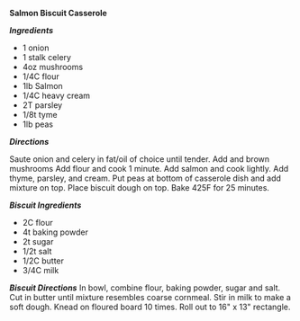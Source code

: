 **Salmon Biscuit Casserole**

***Ingredients***

* 1 onion
* 1 stalk celery
* 4oz mushrooms
* 1/4C flour
* 1lb Salmon
* 1/4C heavy cream
* 2T parsley
* 1/8t tyme
* 1lb peas

***Directions***

Saute onion and celery in fat/oil of choice until tender.
Add and brown mushrooms
Add flour and cook 1 minute.
Add salmon and cook lightly.
Add thyme, parsley, and cream.
Put peas at bottom of casserole dish and add mixture on top.
Place biscuit dough on top.
Bake 425F for 25 minutes.

***Biscuit Ingredients***

* 2C flour
* 4t baking powder
* 2t sugar
* 1/2t salt
* 1/2C butter
* 3/4C milk

***Biscuit Directions***
In bowl, combine flour, baking powder, sugar and salt.
Cut in butter until mixture resembles coarse cornmeal.
Stir in milk to make a soft dough.
Knead on floured board 10 times.
Roll out to 16" x 13" rectangle.
